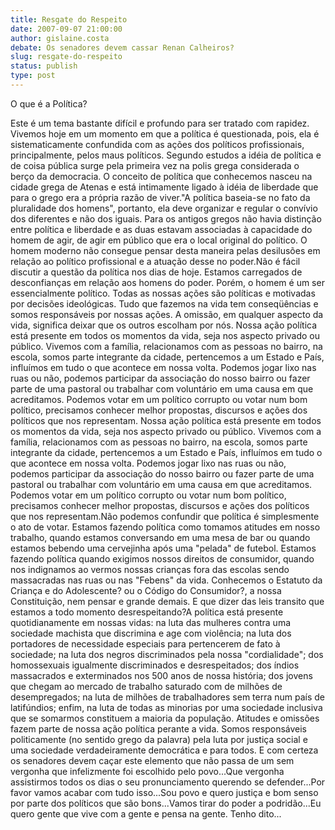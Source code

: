 ```yaml
---
title: Resgate do Respeito
date: 2007-09-07 21:00:00
author: gislaine.costa
debate: Os senadores devem cassar Renan Calheiros?
slug: resgate-do-respeito
status: publish 
type: post
---
```


O que é a Política?  

  

Este é um tema bastante difícil e profundo para ser tratado com rapidez. Vivemos hoje em um momento em que a política é questionada, pois, ela é sistematicamente confundida com as ações dos políticos profissionais, principalmente, pelos maus políticos. Segundo estudos a idéia de política e de coisa pública surge pela primeira vez na polis grega considerada o berço da democracia. O conceito de política que conhecemos nasceu na cidade grega de Atenas e está intimamente ligado à idéia de liberdade que para o grego era a própria razão de viver."A política baseia-se no fato da pluralidade dos homens", portanto, ela deve organizar e regular o convívio dos diferentes e não dos iguais. Para os antigos gregos não havia distinção entre política e liberdade e as duas estavam associadas à capacidade do homem de agir, de agir em público que era o local original do político. O homem moderno não consegue pensar desta maneira pelas desilusões em relação ao político profissional e a atuação desse no poder.Não é fácil discutir a questão da política nos dias de hoje. Estamos carregados de desconfianças em relação aos homens do poder. Porém, o homem é um ser essencialmente político. Todas as nossas ações são políticas e motivadas por decisões ideológicas. Tudo que fazemos na vida tem conseqüências e somos responsáveis por nossas ações. A omissão, em qualquer aspecto da vida, significa deixar que os outros escolham por nós. Nossa ação política está presente em todos os momentos da vida, seja nos aspecto privado ou público. Vivemos com a família, relacionamos com as pessoas no bairro, na escola, somos parte integrante da cidade, pertencemos a um Estado e País, influímos em tudo o que acontece em nossa volta. Podemos jogar lixo nas ruas ou não, podemos participar da associação do nosso bairro ou fazer parte de uma pastoral ou trabalhar com voluntário em uma causa em que acreditamos. Podemos votar em um político corrupto ou votar num bom político, precisamos conhecer melhor propostas, discursos e ações dos políticos que nos representam. Nossa ação política está presente em todos os momentos da vida, seja nos aspecto privado ou público. Vivemos com a família, relacionamos com as pessoas no bairro, na escola, somos parte integrante da cidade, pertencemos a um Estado e País, influímos em tudo o que acontece em nossa volta. Podemos jogar lixo nas ruas ou não, podemos participar da associação do nosso bairro ou fazer parte de uma pastoral ou trabalhar com voluntário em uma causa em que acreditamos. Podemos votar em um político corrupto ou votar num bom político, precisamos conhecer melhor propostas, discursos e ações dos políticos que nos representam.Não podemos confundir que política é simplesmente o ato de votar. Estamos fazendo política como tomamos atitudes em nosso trabalho, quando estamos conversando em uma mesa de bar ou quando estamos bebendo uma cervejinha após uma "pelada" de futebol. Estamos fazendo política quando exigimos nossos direitos de consumidor, quando nos indignamos ao vermos nossas crianças fora das escolas sendo massacradas nas ruas ou nas "Febens" da vida. Conhecemos o Estatuto da Criança e do Adolescente? ou o Código do Consumidor?, a nossa Constituição, nem pensar e grande demais. E que dizer das leis transito que estamos a todo momento desrespeitando?A política está presente quotidianamente em nossas vidas: na luta das mulheres contra uma sociedade machista que discrimina e age com violência; na luta dos portadores de necessidade especiais para pertencerem de fato à sociedade; na luta dos negros discriminados pela nossa "cordialidade"; dos homossexuais igualmente discriminados e desrespeitados; dos índios massacrados e exterminados nos 500 anos de nossa história; dos jovens que chegam ao mercado de trabalho saturado com de milhões de desempregados; na luta de milhões de trabalhadores sem terra num país de latifúndios; enfim, na luta de todas as minorias por uma sociedade inclusiva que se somarmos constituem a maioria da população. Atitudes e omissões fazem parte de nossa ação política perante a vida. Somos responsáveis politicamente (no sentido grego da palavra) pela luta por justiça social e uma sociedade verdadeiramente democrática e para todos. E com certeza os senadores devem caçar este elemento que não passa de um sem vergonha que infelizmente foi escolhido pelo povo...Que vergonha assistirmos todos os dias o seu pronunciamento querendo se defender...Por favor vamos acabar com tudo isso...Sou povo e quero justiça e bom senso por parte dos políticos que são bons...Vamos tirar do poder a podridão...Eu quero gente que vive com a gente e pensa na gente. Tenho dito...
